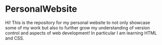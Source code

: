 # PersonalWebsite
Hi! This is the repository for my personal website to not only showcase some of my work but also to further grow my understanding of version control and aspects of web development! In particular I am learning HTML and CSS.